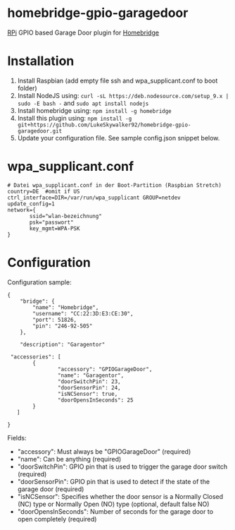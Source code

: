 # homebridge-gpio-garagedoor
[RPi](https://www.raspberrypi.org) GPIO based Garage Door plugin for [Homebridge](https://github.com/nfarina/homebridge)

# Installation

1. Install Raspbian (add empty file ssh and wpa_supplicant.conf to boot folder)
2. Install NodeJS using: `curl -sL https://deb.nodesource.com/setup_9.x | sudo -E bash -` and `sudo apt install nodejs`
3. Install homebridge using: `npm install -g homebridge`
4. Install this plugin using: `npm install -g git+https://github.com/LukeSkywalker92/homebridge-gpio-garagedoor.git`
5. Update your configuration file. See sample config.json snippet below. 


# wpa_supplicant.conf

```
# Datei wpa_supplicant.conf in der Boot-Partition (Raspbian Stretch)
country=DE  #omit if US
ctrl_interface=DIR=/var/run/wpa_supplicant GROUP=netdev
update_config=1
network={
       ssid="wlan-bezeichnung"
       psk="passwort"
       key_mgmt=WPA-PSK
}
```

# Configuration

Configuration sample:
```
{
    "bridge": {
        "name": "Homebridge",
        "username": "CC:22:3D:E3:CE:30",
        "port": 51826,
        "pin": "246-92-505"
    },
    
    "description": "Garagentor"

 "accessories": [
        {
                "accessory": "GPIOGarageDoor",
                "name": "Garagentor",
                "doorSwitchPin": 23,
                "doorSensorPin": 24,
                "isNCSensor": true,
                "doorOpensInSeconds": 25
        }
   ]

}
```
Fields: 

* "accessory": Must always be "GPIOGarageDoor" (required)
* "name": Can be anything (required)
* "doorSwitchPin": GPIO pin that is used to trigger the garage door switch (required)
* "doorSensorPin": GPIO pin that is used to detect if the state of the garage door (required)
* "isNCSensor": Specifies whether the door sensor is a Normally Closed (NC) type or Normally Open (NO) type (optional, default false NO)
* "doorOpensInSeconds": Number of seconds for the garage door to open completely (required)
